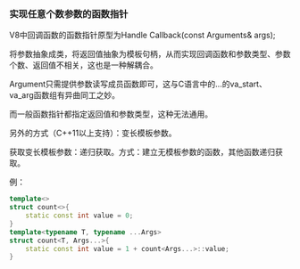 ### 实现任意个数参数的函数指针

V8中回调函数的函数指针原型为Handle<Value> Callback(const Arguments& args);

将参数抽象成类，将返回值抽象为模板句柄，从而实现回调函数和参数类型、参数个数、返回值不相关，这也是一种解耦合。

Argument只需提供参数读写成员函数即可，这与C语言中的...的va_start、va_arg函数组有异曲同工之妙。

而一般函数指针都指定返回值和参数类型，这种无法通用。


另外的方式（C++11以上支持）：变长模板参数。

获取变长模板参数：递归获取。方式：建立无模板参数的函数，其他函数递归获取。

例：
```Cpp
template<>
struct count<>{
    static const int value = 0;
}
template<typename T, typename ...Args>
struct count<T, Args...>{
    static const int value = 1 + count<Args...>::value;
}
```

